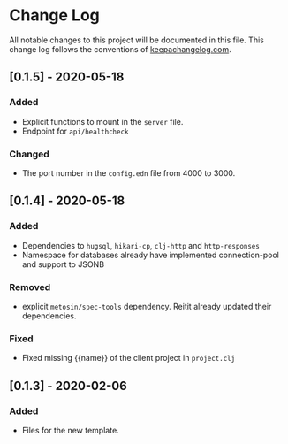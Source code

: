 # Change Log
All notable changes to this project will be documented in this file. This change log follows the conventions of [keepachangelog.com](http://keepachangelog.com/).

## [0.1.5] - 2020-05-18
### Added
- Explicit functions to mount in the `server` file.
- Endpoint for `api/healthcheck`

### Changed
- The port number in the `config.edn` file from 4000 to 3000.

## [0.1.4] - 2020-05-18
### Added
- Dependencies to `hugsql`, `hikari-cp`, `clj-http` and `http-responses`
- Namespace for databases already have implemented connection-pool and support to JSONB

### Removed
- explicit `metosin/spec-tools` dependency. Reitit already updated their dependencies.

### Fixed
- Fixed missing {{name}} of the client project in `project.clj`

## [0.1.3] - 2020-02-06
### Added
- Files for the new template.
